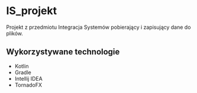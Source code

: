# IS_projekt
Projekt z przedmiotu Integracja Systemów pobierający i zapisujący dane do plików.

## Wykorzystywane technologie
- Kotlin
- Gradle
- Intellij IDEA
- TornadoFX
